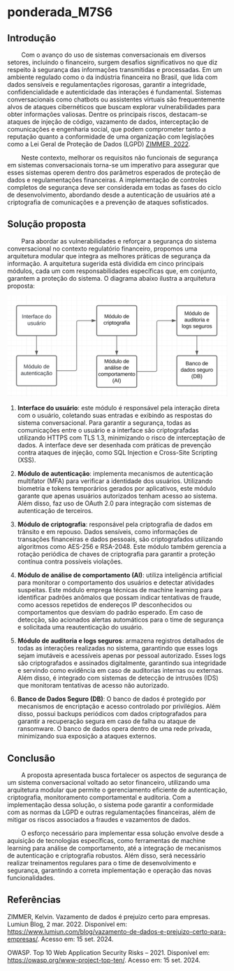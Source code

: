 # ponderada_M7S6

## Introdução

&emsp;&emsp; Com o avanço do uso de sistemas conversacionais em diversos setores, incluindo o financeiro, surgem desafios significativos no que diz respeito à segurança das informações transmitidas e processadas. Em um ambiente regulado como o da indústria financeira no Brasil, que lida com dados sensíveis e regulamentações rigorosas, garantir a integridade, confidencialidade e autenticidade das interações é fundamental. Sistemas conversacionais como chatbots ou assistentes virtuais são frequentemente alvos de ataques cibernéticos que buscam explorar vulnerabilidades para obter informações valiosas. Dentre os principais riscos, destacam-se ataques de injeção de código, vazamento de dados, interceptação de comunicações e engenharia social, que podem comprometer tanto a reputação quanto a conformidade de uma organização com legislações como a Lei Geral de Proteção de Dados (LGPD) [ZIMMER, 2022](#referências).

&emsp;&emsp; Neste contexto, melhorar os requisitos não funcionais de segurança em sistemas conversacionais torna-se um imperativo para assegurar que esses sistemas operem dentro dos parâmetros esperados de proteção de dados e regulamentações financeiras. A implementação de controles completos de segurança deve ser considerada em todas as fases do ciclo de desenvolvimento, abordando desde a autenticação de usuários até a criptografia de comunicações e a prevenção de ataques sofisticados.

## Solução proposta

&emsp;&emsp; Para abordar as vulnerabilidades e reforçar a segurança do sistema conversacional no contexto regulatório financeiro, propomos uma arquitetura modular que integra as melhores práticas de segurança da informação. A arquitetura sugerida está dividida em cinco principais módulos, cada um com responsabilidades específicas que, em conjunto, garantem a proteção do sistema. O diagrama abaixo ilustra a arquitetura proposta:

![Diagrama](diagrama.png)

1. **Interface do usuário**: este módulo é responsável pela interação direta com o usuário, coletando suas entradas e exibindo as respostas do sistema conversacional. Para garantir a segurança, todas as comunicações entre o usuário e a interface são criptografadas utilizando HTTPS com TLS 1.3, minimizando o risco de interceptação de dados. A interface deve ser desenhada com práticas de prevenção contra ataques de injeção, como SQL Injection e Cross-Site Scripting (XSS).

2. **Módulo de autenticação**: implementa mecanismos de autenticação multifator (MFA) para verificar a identidade dos usuários. Utilizando biometria e tokens temporários gerados por aplicativos, este módulo garante que apenas usuários autorizados tenham acesso ao sistema. Além disso, faz uso de OAuth 2.0 para integração com sistemas de autenticação de terceiros.

3. **Módulo de criptografia**: responsável pela criptografia de dados em trânsito e em repouso. Dados sensíveis, como informações de transações financeiras e dados pessoais, são criptografados utilizando algoritmos como AES-256 e RSA-2048. Este módulo também gerencia a rotação periódica de chaves de criptografia para garantir a proteção contínua contra possíveis violações.

4. **Módulo de análise de comportamento (AI)**: utiliza inteligência artificial para monitorar o comportamento dos usuários e detectar atividades suspeitas. Este módulo emprega técnicas de machine learning para identificar padrões anômalos que possam indicar tentativas de fraude, como acessos repetidos de endereços IP desconhecidos ou comportamentos que desviam do padrão esperado. Em caso de detecção, são acionados alertas automáticos para o time de segurança e solicitada uma reautenticação do usuário.

5. **Módulo de auditoria e logs seguros**: armazena registros detalhados de todas as interações realizadas no sistema, garantindo que esses logs sejam imutáveis e acessíveis apenas por pessoal autorizado. Esses logs são criptografados e assinados digitalmente, garantindo sua integridade e servindo como evidência em caso de auditorias internas ou externas. Além disso, é integrado com sistemas de detecção de intrusões (IDS) que monitoram tentativas de acesso não autorizado.

6. **Banco de Dados Seguro (DB)**: O banco de dados é protegido por mecanismos de encriptação e acesso controlado por privilégios. Além disso, possui backups periódicos com dados criptografados para garantir a recuperação segura em caso de falha ou ataque de ransomware. O banco de dados opera dentro de uma rede privada, minimizando sua exposição a ataques externos.

## Conclusão

&emsp;&emsp; A proposta apresentada busca fortalecer os aspectos de segurança de um sistema conversacional voltado ao setor financeiro, utilizando uma arquitetura modular que permite o gerenciamento eficiente de autenticação, criptografia, monitoramento comportamental e auditoria. Com a implementação dessa solução, o sistema pode garantir a conformidade com as normas da LGPD e outras regulamentações financeiras, além de mitigar os riscos associados a fraudes e vazamentos de dados.

&emsp;&emsp; O esforço necessário para implementar essa solução envolve desde a aquisição de tecnologias específicas, como ferramentas de machine learning para análise de comportamento, até a integração de mecanismos de autenticação e criptografia robustos. Além disso, será necessário realizar treinamentos regulares para o time de desenvolvimento e segurança, garantindo a correta implementação e operação das novas funcionalidades.

## Referências

ZIMMER, Kelvin. Vazamento de dados é prejuízo certo para empresas. Lumiun Blog, 2 mar. 2022. Disponível em: https://www.lumiun.com/blog/vazamento-de-dados-e-prejuizo-certo-para-empresas/. Acesso em: 15 set. 2024.

OWASP. Top 10 Web Application Security Risks – 2021. Disponível em: https://owasp.org/www-project-top-ten/. Acesso em: 15 set. 2024.
